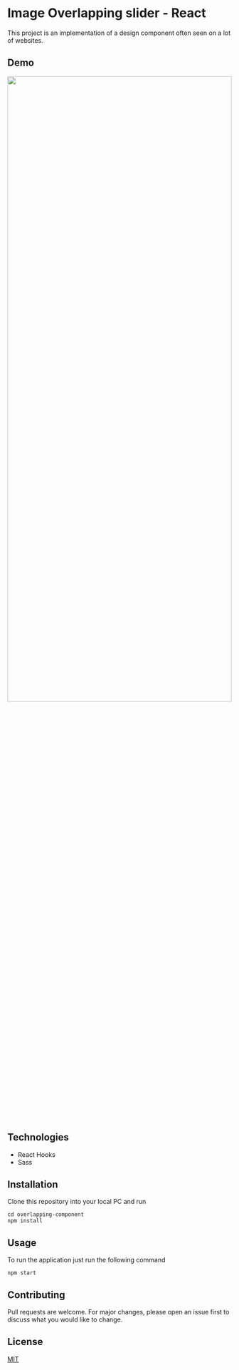# Image Overlapping slider - React
This project is an implementation of a design component often seen on a lot of websites.

## Demo

<img src="resources/demo.gif" height="60%" width="100%"/>

## Technologies

* React Hooks
* Sass

## Installation

Clone this repository into your local PC and run

```node
cd overlapping-component
npm install
```

## Usage

To run the application just run the following command
```node
npm start
```

## Contributing
Pull requests are welcome. For major changes, please open an issue first to discuss what you would like to change.

## License
[MIT](https://choosealicense.com/licenses/mit/)